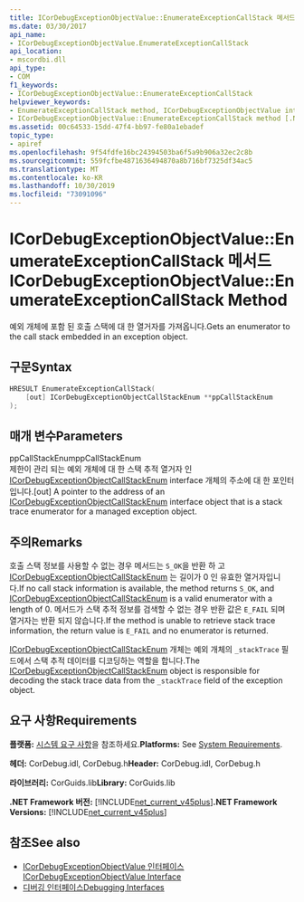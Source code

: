 ```yaml
---
title: ICorDebugExceptionObjectValue::EnumerateExceptionCallStack 메서드
ms.date: 03/30/2017
api_name:
- ICorDebugExceptionObjectValue.EnumerateExceptionCallStack
api_location:
- mscordbi.dll
api_type:
- COM
f1_keywords:
- ICorDebugExceptionObjectValue::EnumerateExceptionCallStack
helpviewer_keywords:
- EnumerateExceptionCallStack method, ICorDebugExceptionObjectValue interface [.NET Framework debugging]
- ICorDebugExceptionObjectValue::EnumerateExceptionCallStack method [.NET Framework debugging]
ms.assetid: 00c64533-15dd-47f4-bb97-fe80a1ebadef
topic_type:
- apiref
ms.openlocfilehash: 9f54fdfe16bc24394503ba6f5a9b906a32ec2c8b
ms.sourcegitcommit: 559fcfbe4871636494870a8b716bf7325df34ac5
ms.translationtype: MT
ms.contentlocale: ko-KR
ms.lasthandoff: 10/30/2019
ms.locfileid: "73091096"
---
```

# <a name="icordebugexceptionobjectvalueenumerateexceptioncallstack-method"></a><span data-ttu-id="d3378-102">ICorDebugExceptionObjectValue::EnumerateExceptionCallStack 메서드</span><span class="sxs-lookup"><span data-stu-id="d3378-102">ICorDebugExceptionObjectValue::EnumerateExceptionCallStack Method</span></span>
<span data-ttu-id="d3378-103">예외 개체에 포함 된 호출 스택에 대 한 열거자를 가져옵니다.</span><span class="sxs-lookup"><span data-stu-id="d3378-103">Gets an enumerator to the call stack embedded in an exception object.</span></span>  
  
## <a name="syntax"></a><span data-ttu-id="d3378-104">구문</span><span class="sxs-lookup"><span data-stu-id="d3378-104">Syntax</span></span>  
  
```cpp  
HRESULT EnumerateExceptionCallStack(  
    [out] ICorDebugExceptionObjectCallStackEnum **ppCallStackEnum  
);  
```  
  
## <a name="parameters"></a><span data-ttu-id="d3378-105">매개 변수</span><span class="sxs-lookup"><span data-stu-id="d3378-105">Parameters</span></span>  
 <span data-ttu-id="d3378-106">ppCallStackEnum</span><span class="sxs-lookup"><span data-stu-id="d3378-106">ppCallStackEnum</span></span>  
 <span data-ttu-id="d3378-107">제한이 관리 되는 예외 개체에 대 한 스택 추적 열거자 인 [ICorDebugExceptionObjectCallStackEnum](../../../../docs/framework/unmanaged-api/debugging/icordebugexceptionobjectcallstackenum-interface.md) interface 개체의 주소에 대 한 포인터입니다.</span><span class="sxs-lookup"><span data-stu-id="d3378-107">[out] A pointer to the address of an [ICorDebugExceptionObjectCallStackEnum](../../../../docs/framework/unmanaged-api/debugging/icordebugexceptionobjectcallstackenum-interface.md) interface object that is a stack trace enumerator for a managed exception object.</span></span>  
  
## <a name="remarks"></a><span data-ttu-id="d3378-108">주의</span><span class="sxs-lookup"><span data-stu-id="d3378-108">Remarks</span></span>  
 <span data-ttu-id="d3378-109">호출 스택 정보를 사용할 수 없는 경우 메서드는 `S_OK`을 반환 하 고 [ICorDebugExceptionObjectCallStackEnum](../../../../docs/framework/unmanaged-api/debugging/icordebugexceptionobjectcallstackenum-interface.md) 는 길이가 0 인 유효한 열거자입니다.</span><span class="sxs-lookup"><span data-stu-id="d3378-109">If no call stack information is available, the method returns `S_OK`, and [ICorDebugExceptionObjectCallStackEnum](../../../../docs/framework/unmanaged-api/debugging/icordebugexceptionobjectcallstackenum-interface.md) is a valid enumerator with a length of 0.</span></span> <span data-ttu-id="d3378-110">메서드가 스택 추적 정보를 검색할 수 없는 경우 반환 값은 `E_FAIL` 되며 열거자는 반환 되지 않습니다.</span><span class="sxs-lookup"><span data-stu-id="d3378-110">If the method is unable to retrieve stack trace information, the return value is `E_FAIL` and no enumerator is returned.</span></span>  
  
 <span data-ttu-id="d3378-111">[ICorDebugExceptionObjectCallStackEnum](../../../../docs/framework/unmanaged-api/debugging/icordebugexceptionobjectcallstackenum-interface.md) 개체는 예외 개체의 `_stackTrace` 필드에서 스택 추적 데이터를 디코딩하는 역할을 합니다.</span><span class="sxs-lookup"><span data-stu-id="d3378-111">The [ICorDebugExceptionObjectCallStackEnum](../../../../docs/framework/unmanaged-api/debugging/icordebugexceptionobjectcallstackenum-interface.md) object is responsible for decoding the stack trace data from the `_stackTrace` field of the exception object.</span></span>  
  
## <a name="requirements"></a><span data-ttu-id="d3378-112">요구 사항</span><span class="sxs-lookup"><span data-stu-id="d3378-112">Requirements</span></span>  
 <span data-ttu-id="d3378-113">**플랫폼:** [시스템 요구 사항](../../../../docs/framework/get-started/system-requirements.md)을 참조하세요.</span><span class="sxs-lookup"><span data-stu-id="d3378-113">**Platforms:** See [System Requirements](../../../../docs/framework/get-started/system-requirements.md).</span></span>  
  
 <span data-ttu-id="d3378-114">**헤더:** CorDebug.idl, CorDebug.h</span><span class="sxs-lookup"><span data-stu-id="d3378-114">**Header:** CorDebug.idl, CorDebug.h</span></span>  
  
 <span data-ttu-id="d3378-115">**라이브러리:** CorGuids.lib</span><span class="sxs-lookup"><span data-stu-id="d3378-115">**Library:** CorGuids.lib</span></span>  
  
 <span data-ttu-id="d3378-116">**.NET Framework 버전:** [!INCLUDE[net_current_v45plus](../../../../includes/net-current-v45plus-md.md)]</span><span class="sxs-lookup"><span data-stu-id="d3378-116">**.NET Framework Versions:** [!INCLUDE[net_current_v45plus](../../../../includes/net-current-v45plus-md.md)]</span></span>  
  
## <a name="see-also"></a><span data-ttu-id="d3378-117">참조</span><span class="sxs-lookup"><span data-stu-id="d3378-117">See also</span></span>

- [<span data-ttu-id="d3378-118">ICorDebugExceptionObjectValue 인터페이스</span><span class="sxs-lookup"><span data-stu-id="d3378-118">ICorDebugExceptionObjectValue Interface</span></span>](../../../../docs/framework/unmanaged-api/debugging/icordebugexceptionobjectvalue-interface.md)
- [<span data-ttu-id="d3378-119">디버깅 인터페이스</span><span class="sxs-lookup"><span data-stu-id="d3378-119">Debugging Interfaces</span></span>](../../../../docs/framework/unmanaged-api/debugging/debugging-interfaces.md)
